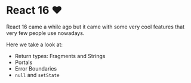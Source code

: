 # React 16 ❤️

React 16 came a while ago but it came with some very cool features that very few people use nowadays.

Here we take a look at:

* Return types: Fragments and Strings
* Portals
* Error Boundaries
* `null` and `setState`
